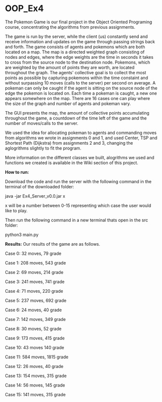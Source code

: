 # OOP_Ex4

The Pokemon Game is our final project in the Object Oriented Programing course, concentrating the algorithms from previous assignments. 

The game is run by the server, while the client (us) constantly send and receive information and updates on the game through passing strings back and forth. 
The game consists of agents and pokemons which are both located on a map. The map is a directed weighted graph consisting of nodes and edges, where the edge weights are the time in seconds it takes to cross from the source node to the destination node. Pokemons, which are weighted by the amount of points they are worth, are located throughout the graph. The agents' collective goal is to collect the most points as possible by capturing pokemons within the time constaint and without surpassing 10 moves (calls to the server) per second on average. A pokeman can only be caught if the agent is sitting on the source node of the edge the pokemon is located on. Each time a pokeman is caught, a new one appears somewhere on the map. There are 16 cases one can play where the size of the graph and number of agents and pokeman vary. 

The GUI presents the map, the amount of collective points accumulating throughout the game, a countdown of the time left of the game and the number of moves/calls to the server. 

We used the idea for allocating pokeman to agents and commanding moves from algorithms we wrote in assignments 0 and 1, and used Center, TSP and Shortest Path (Dijkstra) from assignments 2 and 3, changing the aglogrithms slightly to fit the program. 


More information on the different classes we built, alogrithms we used and functions we created is available in the Wiki section of this project. 

**How to run:**

Download the code and run the server with the following command in the terminal of the downloaded folder:

java -jar Ex4_Server_v0.0.jar x 

x will be a number between 0-15 representing which case the user would like to play. 


Then run the following command in a new terminal thats open in the src folder:

python3 main.py

**Results:** Our results of the game are as follows.


Case 0: 32 moves, 79 grade

Case 1: 208 moves, 543 grade

Case 2: 69 moves, 214 grade

Case 3: 241 moves, 741 grade

Case 4: 71 moves, 220 grade

Case 5: 237 moves, 692 grade

Case 6: 24 moves, 40 grade

Case 7: 142 moves, 349 grade

Case 8: 30 moves, 52 grade

Case 9: 173 moves, 415 grade

Case 10: 43 moves 140 grade

Case 11: 584 moves, 1815 grade

Case 12: 26 moves, 40 grade

Case 13: 154 moves, 315 grade

Case 14: 56 moves, 145 grade

Case 15: 141 moves, 315 grade


